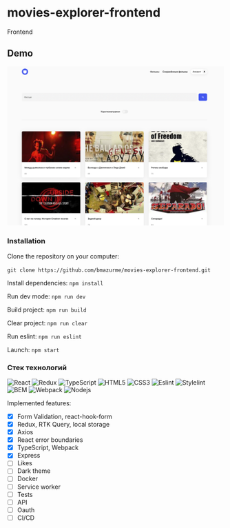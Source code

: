 # movies-explorer-frontend
Frontend

## Demo

[//]: # ([Deploy Yandex Cloud]&#40;https://joinus.nomoredomains.xyz/&#41;)

![Alt-текст](https://github.com/bmazurme/movies-explorer-frontend/blob/main/src/images/cover.png "demo")

### Installation
Clone the repository on your computer:

`git clone https://github.com/bmazurme/movies-explorer-frontend.git`

Install dependencies: `npm install`

Run dev mode: `npm run dev`

Build project: `npm run build`

Clear project: `npm run clear`

Run eslint: `npm run eslint`

Launch: `npm start`

### Стек технологий
![React](https://img.shields.io/badge/-React-black?style=flat-square&logo=react)
![Redux](https://img.shields.io/badge/-Redux-black?style=flat-square&logo=redux)
![TypeScript](https://img.shields.io/badge/-TypeScript-black?style=flat-square&logo=typescript)
![HTML5](https://img.shields.io/badge/-HTML5-black?style=flat-square&logo=html5&logoColor=white)
![CSS3](https://img.shields.io/badge/-CSS3-black?style=flat-square&logo=css3)
![Eslint](https://img.shields.io/badge/-Eslint-black?style=flat-square&logo=eslint)
![Stylelint](https://img.shields.io/badge/-Stylelint-black?style=flat-square&logo=stylelint)
![BEM](https://img.shields.io/badge/-BEM-black?style=flat-square&logo=bem)
![Webpack](https://img.shields.io/badge/-Webpack-black?style=flat-square&logo=webpack)
![Nodejs](https://img.shields.io/badge/-Nodejs-black?style=flat-square&logo=Node.js)

Implemented features:
- [X] Form Validation, react-hook-form
- [X] Redux, RTK Query, local storage
- [X] Axios
- [X] React error boundaries
- [X] TypeScript, Webpack
- [X] Express
- [ ] Likes
- [ ] Dark theme
- [ ] Docker
- [ ] Service worker
- [ ] Tests
- [ ] API
- [ ] Oauth
- [ ] CI/CD
